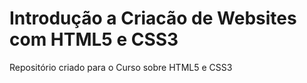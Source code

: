 # Introdução a Criacão de Websites com HTML5 e CSS3

Repositório criado para o Curso sobre HTML5 e CSS3 
